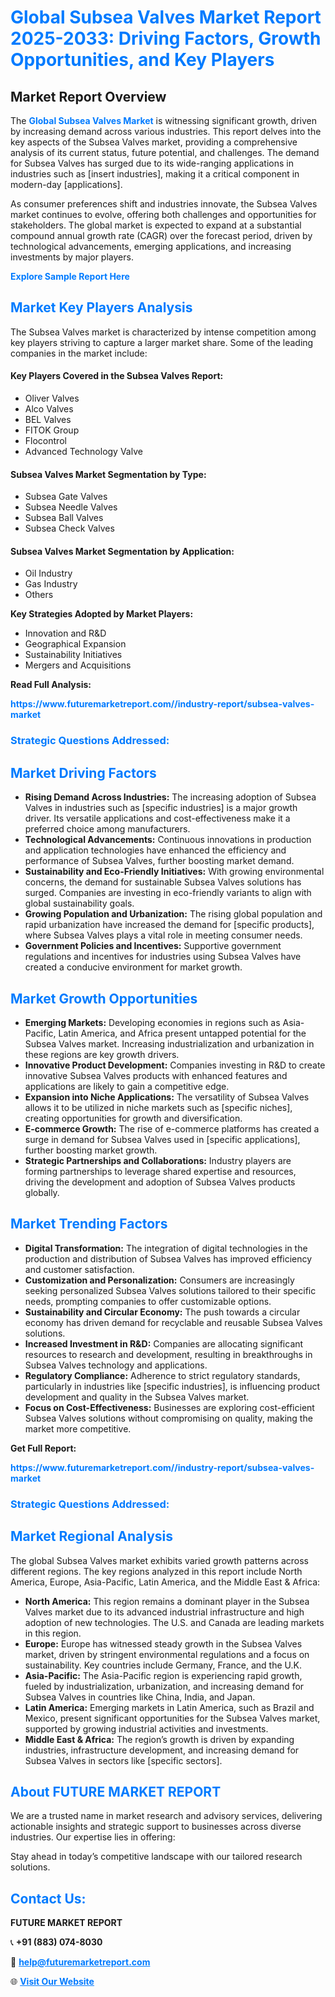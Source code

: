 <h1 style="color: #007BFF;">Global Subsea Valves Market Report 2025-2033: Driving Factors, Growth Opportunities, and Key Players</h1>

<section id="overview">
<h2>Market Report Overview</h2>
<p>The <a href="https://www.futuremarketreport.com//industry-report/subsea-valves-market" style="color: #007BFF; text-decoration: none;"><strong>Global Subsea Valves Market</strong></a> is witnessing significant growth, driven by increasing demand across various industries. This report delves into the key aspects of the Subsea Valves market, providing a comprehensive analysis of its current status, future potential, and challenges. The demand for Subsea Valves has surged due to its wide-ranging applications in industries such as [insert industries], making it a critical component in modern-day [applications].</p>
<p>As consumer preferences shift and industries innovate, the Subsea Valves market continues to evolve, offering both challenges and opportunities for stakeholders. The global market is expected to expand at a substantial compound annual growth rate (CAGR) over the forecast period, driven by technological advancements, emerging applications, and increasing investments by major players.</p>
</section>

<section id="overview">
<p><a href="https://www.futuremarketreport.com//request-sample/reportId=92427" style="color: #007BFF; text-decoration: none;"><strong>Explore Sample Report Here</strong></a></p>
</section>

<section id="key-players">
<h2 style="color: #007BFF;">Market Key Players Analysis</h2>
<p>The Subsea Valves market is characterized by intense competition among key players striving to capture a larger market share. Some of the leading companies in the market include:</p>
<h4>Key Players Covered in the Subsea Valves Report:</h4>
<ul><li>Oliver Valves</li><li>Alco Valves</li><li>BEL Valves</li><li>FITOK Group</li><li>Flocontrol</li><li>Advanced Technology Valve</li></ul>
<h4>Subsea Valves Market Segmentation by Type:</h4>
<ul><li>Subsea Gate Valves</li><li>Subsea Needle Valves</li><li>Subsea Ball Valves</li><li>Subsea Check Valves</li></ul>

<h4>Subsea Valves Market Segmentation by Application:</h4>
<ul><li>Oil Industry</li><li>Gas Industry</li><li>Others</li></ul>
<p><strong>Key Strategies Adopted by Market Players:</strong></p>
<ul>
<li>Innovation and R&D</li>
<li>Geographical Expansion</li>
<li>Sustainability Initiatives</li>
<li>Mergers and Acquisitions</li>
</ul>
</section>

<section>
<p><strong>Read Full Analysis: </strong></p><a href="https://www.futuremarketreport.com//industry-report/subsea-valves-market" style="color: #007BFF; text-decoration: none;"><strong>https://www.futuremarketreport.com//industry-report/subsea-valves-market</strong></a>
<h3 style="color: #007BFF;">Strategic Questions Addressed:</h3>
</section>

<section id="driving-factors">
<h2 style="color: #007BFF;">Market Driving Factors</h2>
<ul>
<li><strong>Rising Demand Across Industries:</strong> The increasing adoption of Subsea Valves in industries such as [specific industries] is a major growth driver. Its versatile applications and cost-effectiveness make it a preferred choice among manufacturers.</li>
<li><strong>Technological Advancements:</strong> Continuous innovations in production and application technologies have enhanced the efficiency and performance of Subsea Valves, further boosting market demand.</li>
<li><strong>Sustainability and Eco-Friendly Initiatives:</strong> With growing environmental concerns, the demand for sustainable Subsea Valves solutions has surged. Companies are investing in eco-friendly variants to align with global sustainability goals.</li>
<li><strong>Growing Population and Urbanization:</strong> The rising global population and rapid urbanization have increased the demand for [specific products], where Subsea Valves plays a vital role in meeting consumer needs.</li>
<li><strong>Government Policies and Incentives:</strong> Supportive government regulations and incentives for industries using Subsea Valves have created a conducive environment for market growth.</li>
</ul>
</section>

<section id="growth-opportunities">
<h2 style="color: #007BFF;">Market Growth Opportunities</h2>
<ul>
<li><strong>Emerging Markets:</strong> Developing economies in regions such as Asia-Pacific, Latin America, and Africa present untapped potential for the Subsea Valves market. Increasing industrialization and urbanization in these regions are key growth drivers.</li>
<li><strong>Innovative Product Development:</strong> Companies investing in R&D to create innovative Subsea Valves products with enhanced features and applications are likely to gain a competitive edge.</li>
<li><strong>Expansion into Niche Applications:</strong> The versatility of Subsea Valves allows it to be utilized in niche markets such as [specific niches], creating opportunities for growth and diversification.</li>
<li><strong>E-commerce Growth:</strong> The rise of e-commerce platforms has created a surge in demand for Subsea Valves used in [specific applications], further boosting market growth.</li>
<li><strong>Strategic Partnerships and Collaborations:</strong> Industry players are forming partnerships to leverage shared expertise and resources, driving the development and adoption of Subsea Valves products globally.</li>
</ul>
</section>

<section id="trending-factors">
<h2 style="color: #007BFF;">Market Trending Factors</h2>
<ul>
<li><strong>Digital Transformation:</strong> The integration of digital technologies in the production and distribution of Subsea Valves has improved efficiency and customer satisfaction.</li>
<li><strong>Customization and Personalization:</strong> Consumers are increasingly seeking personalized Subsea Valves solutions tailored to their specific needs, prompting companies to offer customizable options.</li>
<li><strong>Sustainability and Circular Economy:</strong> The push towards a circular economy has driven demand for recyclable and reusable Subsea Valves solutions.</li>
<li><strong>Increased Investment in R&D:</strong> Companies are allocating significant resources to research and development, resulting in breakthroughs in Subsea Valves technology and applications.</li>
<li><strong>Regulatory Compliance:</strong> Adherence to strict regulatory standards, particularly in industries like [specific industries], is influencing product development and quality in the Subsea Valves market.</li>
<li><strong>Focus on Cost-Effectiveness:</strong> Businesses are exploring cost-efficient Subsea Valves solutions without compromising on quality, making the market more competitive.</li>
</ul>
</section>

<section>
<p><strong>Get Full Report: </strong></p><a href="https://www.futuremarketreport.com//industry-report/subsea-valves-market" style="color: #007BFF; text-decoration: none;"><strong>https://www.futuremarketreport.com//industry-report/subsea-valves-market</strong></a>
<h3 style="color: #007BFF;">Strategic Questions Addressed:</h3>
</section>


<section id="regional-analysis">
<h2 style="color: #007BFF;">Market Regional Analysis</h2>
<p>The global Subsea Valves market exhibits varied growth patterns across different regions. The key regions analyzed in this report include North America, Europe, Asia-Pacific, Latin America, and the Middle East & Africa:</p>
<ul>
<li><strong>North America:</strong> This region remains a dominant player in the Subsea Valves market due to its advanced industrial infrastructure and high adoption of new technologies. The U.S. and Canada are leading markets in this region.</li>
<li><strong>Europe:</strong> Europe has witnessed steady growth in the Subsea Valves market, driven by stringent environmental regulations and a focus on sustainability. Key countries include Germany, France, and the U.K.</li>
<li><strong>Asia-Pacific:</strong> The Asia-Pacific region is experiencing rapid growth, fueled by industrialization, urbanization, and increasing demand for Subsea Valves in countries like China, India, and Japan.</li>
<li><strong>Latin America:</strong> Emerging markets in Latin America, such as Brazil and Mexico, present significant opportunities for the Subsea Valves market, supported by growing industrial activities and investments.</li>
<li><strong>Middle East & Africa:</strong> The region’s growth is driven by expanding industries, infrastructure development, and increasing demand for Subsea Valves in sectors like [specific sectors].</li>
</ul>
</section>

<footer>
<h2 style="color: #007BFF;">About FUTURE MARKET REPORT</h2>
<p>We are a trusted name in market research and advisory services, delivering actionable insights and strategic support to businesses across diverse industries. Our expertise lies in offering:</p>

<p>Stay ahead in today’s competitive landscape with our tailored research solutions.</p>

<h2 style="color: #007BFF;">Contact Us:</h2>
<p><strong>FUTURE MARKET REPORT</strong></p>
<p>📞 <strong>+91 (883) 074-8030</strong></p>
<p>📧 <strong><a href="mailto:help@futuremarketreport.com" style="color: #007BFF;">help@futuremarketreport.com</a></strong></p>
<p>🌐 <strong><a href="https://www.futuremarketreport.com/" style="color: #007BFF;">Visit Our Website</a></strong></p>
</footer>